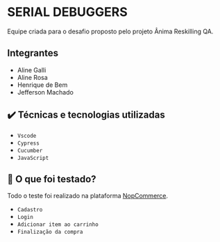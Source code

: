 # SERIAL DEBUGGERS

Equipe criada para o desafio proposto pelo projeto Ânima Reskilling QA.

## Integrantes

* Aline Galli
* Aline Rosa
* Henrique de Bem
* Jefferson Machado

## ✔️ Técnicas e tecnologias utilizadas

- ``Vscode``
- ``Cypress``
- ``Cucumber``
- ``JavaScript``

## 🔨 O que foi testado?

Todo o teste foi realizado na plataforma [NopCommerce](https://demo.nopcommerce.com).

- ``Cadastro``
- ``Login``
- ``Adicionar item ao carrinho``
- ``Finalização da compra``


